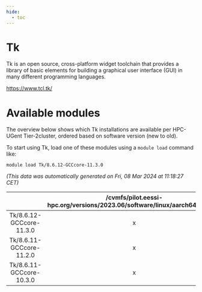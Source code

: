 ```yaml
---
hide:
  - toc
---
```


Tk
==


Tk is an open source, cross-platform widget toolchain that provides a library of basic elements for building a graphical user interface (GUI) in many different programming languages.

https://www.tcl.tk/
# Available modules


The overview below shows which Tk installations are available per HPC-UGent Tier-2cluster, ordered based on software version (new to old).

To start using Tk, load one of these modules using a `module load` command like:

```shell
module load Tk/8.6.12-GCCcore-11.3.0
```

*(This data was automatically generated on Fri, 08 Mar 2024 at 11:18:27 CET)*  

| |/cvmfs/pilot.eessi-hpc.org/versions/2023.06/software/linux/aarch64/generic|/cvmfs/pilot.eessi-hpc.org/versions/2023.06/software/linux/aarch64/neoverse_n1|/cvmfs/pilot.eessi-hpc.org/versions/2023.06/software/linux/aarch64/neoverse_v1|/cvmfs/pilot.eessi-hpc.org/versions/2023.06/software/linux/x86_64/generic|/cvmfs/pilot.eessi-hpc.org/versions/2023.06/software/linux/x86_64/amd/zen2|/cvmfs/pilot.eessi-hpc.org/versions/2023.06/software/linux/x86_64/amd/zen3|/cvmfs/pilot.eessi-hpc.org/versions/2023.06/software/linux/x86_64/intel/haswell|/cvmfs/pilot.eessi-hpc.org/versions/2023.06/software/linux/x86_64/intel/skylake_avx512|
| :---: | :---: | :---: | :---: | :---: | :---: | :---: | :---: | :---: |
|Tk/8.6.12-GCCcore-11.3.0|x|x|x|x|x|x|x|x|
|Tk/8.6.11-GCCcore-11.2.0|x|x|x|x|x|x|x|x|
|Tk/8.6.11-GCCcore-10.3.0|x|x|x|x|x|x|x|x|
